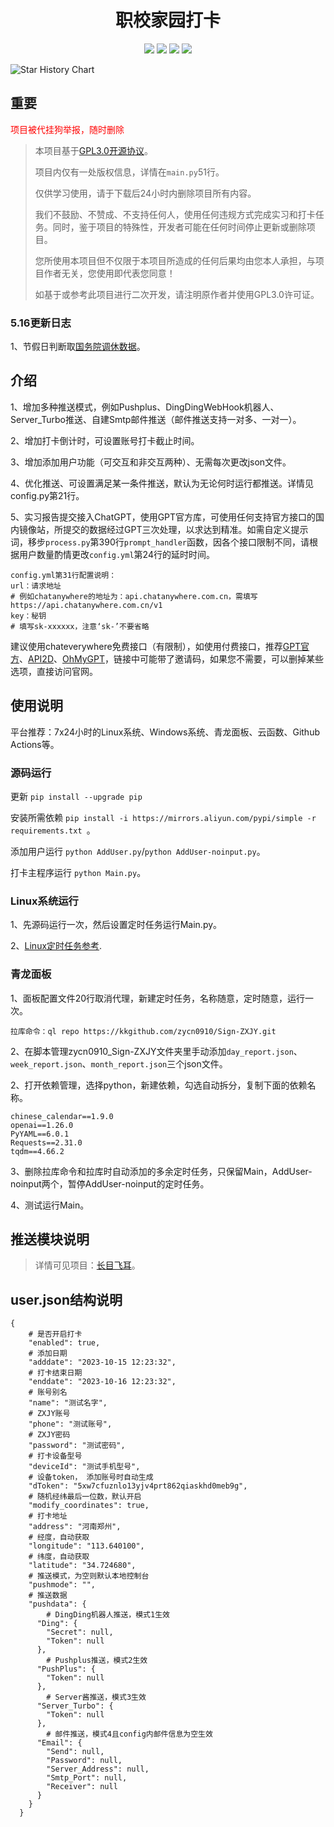 <h1 align="center">职校家园打卡</h1>

<p align="center"><a href="https://www.gnu.org/licenses/gpl-3.0.zh-cn.html"><img src="https://img.shields.io/badge/licenses-GPL3.0-yellow"></a> <a href="https://www.python.org/"><img src="https://img.shields.io/badge/language-Python-brightgreen"></a> <img src="https://img.shields.io/badge/thank-rialll-red"> <a href="#"><img src="https://visitor-badge.laobi.icu/badge?page_id=zycn0910.Sign-ZXJY"></a></p>

<picture>
    <source media="(prefers-color-scheme: dark)" srcset="https://api.star-history.com/svg?repos=zycn0910/Sign-ZXJY&type=Timeline&theme=dark" />
    <source media="(prefers-color-scheme: light)" srcset="https://api.star-history.com/svg?repos=zycn0910/Sign-ZXJY&type=Timeline" />
    <img alt="Star History Chart" src="https://api.star-history.com/svg?repos=zycn0910/Sign-ZXJY&type=Timeline" />
</picture>

## 重要
<font color="red">项目被代挂狗举报，随时删除</font>
> 
> 本项目基于[GPL3.0开源协议](https://www.gnu.org/licenses/gpl-3.0.zh-cn.html)。
> 
> 项目内仅有一处版权信息，详情在`main.py`51行。
> 
> 仅供学习使用，请于下载后24小时内删除项目所有内容。
> 
> 我们不鼓励、不赞成、不支持任何人，使用任何违规方式完成实习和打卡任务。同时，鉴于项目的特殊性，开发者可能在任何时间停止更新或删除项目。
> 
> 您所使用本项目但不仅限于本项目所造成的任何后果均由您本人承担，与项目作者无关，您使用即代表您同意！
> 
> 如基于或参考此项目进行二次开发，请注明原作者并使用GPL3.0许可证。

### 5.16更新日志
1、节假日判断取[国务院调休数据](https://www.gov.cn/zhengce/content/202310/content_6911527.htm)。

## 介绍
1、增加多种推送模式，例如Pushplus、DingDingWebHook机器人、Server_Turbo推送、自建Smtp邮件推送（邮件推送支持一对多、一对一）。

2、增加打卡倒计时，可设置账号打卡截止时间。

3、增加添加用户功能（可交互和非交互两种）、无需每次更改json文件。

4、优化推送、可设置满足某一条件推送，默认为无论何时运行都推送。详情见config.py第21行。

5、实习报告提交接入ChatGPT，使用GPT官方库，可使用任何支持官方接口的国内镜像站，所提交的数据经过GPT三次处理，以求达到精准。如需自定义提示词，移步`process.py`第390行`prompt_handler`函数，因各个接口限制不同，请根据用户数量酌情更改`config.yml`第24行的延时时间。
```
config.yml第31行配置说明：
url：请求地址
# 例如chatanywhere的地址为：api.chatanywhere.com.cn，需填写https://api.chatanywhere.com.cn/v1
key：秘钥
# 填写sk-xxxxxx，注意‘sk-’不要省略
```
建议使用chateverywhere免费接口（有限制），如使用付费接口，推荐[GPT官方](https://chat.openai.com/)、[API2D](https://api2d.com/r/218099)、[OhMyGPT](https://aigptx.top?aff=I3K0Ufov)，链接中可能带了邀请码，如果您不需要，可以删掉某些选项，直接访问官网。


## 使用说明

平台推荐：7x24小时的Linux系统、Windows系统、青龙面板、云函数、Github Actions等。

### 源码运行

更新
```pip install --upgrade pip```

安装所需依赖
```pip install -i https://mirrors.aliyun.com/pypi/simple -r requirements.txt ```。

添加用户运行
`python AddUser.py`/`python AddUser-noinput.py`。

打卡主程序运行
`python Main.py`。


### Linux系统运行
1、先源码运行一次，然后设置定时任务运行Main.py。

2、[Linux定时任务参考](https://www.runoob.com/w3cnote/linux-crontab-tasks.html).

### 青龙面板

1、面板配置文件20行取消代理，新建定时任务，名称随意，定时随意，运行一次。
```
拉库命令：ql repo https://kkgithub.com/zycn0910/Sign-ZXJY.git
```


2、在脚本管理zycn0910_Sign-ZXJY文件夹里手动添加`day_report.json`、`week_report.json`、`month_report.json`三个json文件。

2、打开依赖管理，选择python，新建依赖，勾选自动拆分，复制下面的依赖名称。
```
chinese_calendar==1.9.0
openai==1.26.0
PyYAML==6.0.1
Requests==2.31.0
tqdm==4.66.2
```

3、删除拉库命令和拉库时自动添加的多余定时任务，只保留Main，AddUser-noinput两个，暂停AddUser-noinput的定时任务。

4、测试运行Main。

## 推送模块说明

>详情可见项目：[长目飞耳](https://github.com/zycn0910/Message-Push)。

## user.json结构说明

```
{
    # 是否开启打卡
    "enabled": true,
    # 添加日期
    "adddate": "2023-10-15 12:23:32",
    # 打卡结束日期
    "enddate": "2023-10-16 12:23:32",
    # 账号别名
    "name": "测试名字",
    # ZXJY账号
    "phone": "测试账号",
    # ZXJY密码
    "password": "测试密码",
    # 打卡设备型号
    "deviceId": "测试手机型号",
    # 设备token， 添加账号时自动生成
    "dToken": "5xw7cfuznlo13yjv4prt862qiaskhd0meb9g",
    # 随机经纬最后一位数，默认开启
    "modify_coordinates": true,
    # 打卡地址
    "address": "河南郑州",
    # 经度，自动获取
    "longitude": "113.640100",
    # 纬度，自动获取
    "latitude": "34.724680",
    # 推送模式，为空则默认本地控制台
    "pushmode": "",
    # 推送数据
    "pushdata": {
        # DingDing机器人推送，模式1生效
      "Ding": {
        "Secret": null,
        "Token": null
      },
        # Pushplus推送，模式2生效
      "PushPlus": {
        "Token": null
      },
        # Server酱推送，模式3生效
      "Server_Turbo": {
        "Token": null
      },
        # 邮件推送，模式4且config内邮件信息为空生效
      "Email": {
        "Send": null,
        "Password": null,
        "Server_Address": null,
        "Smtp_Port": null,
        "Receiver": null
      }
    }
  }
```
